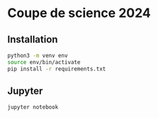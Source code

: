 # Coupe de science 2024

## Installation

```bash
python3 -m venv env
source env/bin/activate
pip install -r requirements.txt
```

## Jupyter

```bash
jupyter notebook
```
